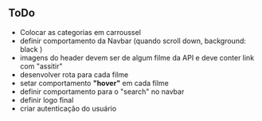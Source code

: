 ## ToDo

- Colocar as categorias em carroussel
- definir comportamento da Navbar (quando scroll down, background: black )
- imagens do header devem ser de algum filme da API e deve conter link com "assitir"
- desenvolver rota para cada filme
- setar comportamento **"hover"** em cada filme
- definir comportamento para o "search" no navbar
- definir logo final
- criar autenticação do usuário
